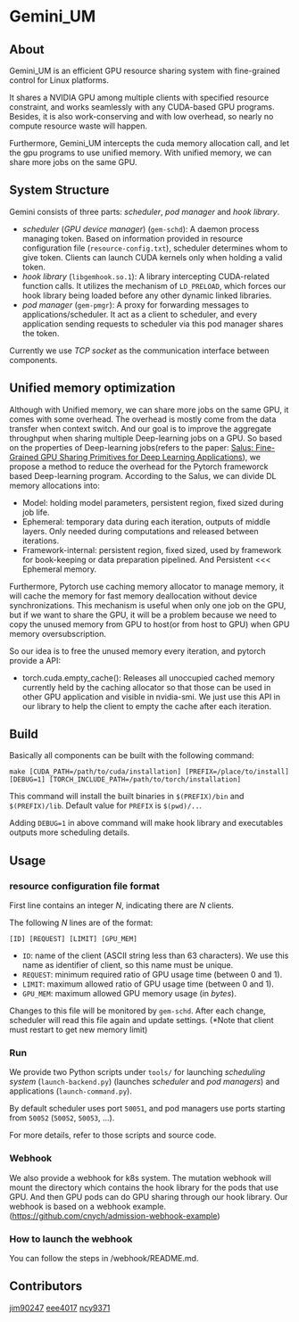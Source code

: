 # Gemini_UM

## About

Gemini_UM is an efficient GPU resource sharing system with fine-grained control for Linux platforms.

It shares a NVIDIA GPU among multiple clients with specified resource constraint, and works seamlessly with any CUDA-based GPU programs. Besides, it is also work-conserving and with low overhead, so nearly no compute resource waste will happen.

Furthermore, Gemini_UM intercepts the cuda memory allocation call, and let the gpu programs to use unified memory. With unified memory, we can share more jobs on the same GPU.

## System Structure

Gemini consists of three parts: *scheduler*, *pod manager* and *hook library*.

- *scheduler* (*GPU device manager*) (`gem-schd`): A daemon process managing token. Based on information provided in resource configuration file (`resource-config.txt`), scheduler determines whom to give token. Clients can launch CUDA kernels only when holding a valid token.
- *hook library* (`libgemhook.so.1`): A library intercepting CUDA-related function calls. It utilizes the mechanism of `LD_PRELOAD`, which forces our hook library being loaded before any other dynamic linked libraries.
- *pod manager* (`gem-pmgr`): A proxy for forwarding messages to applications/scheduler. It act as a client to scheduler, and every application sending requests to scheduler via this pod manager shares the token.

Currently we use *TCP socket* as the communication interface between components.

## Unified memory optimization
Although with Unified memory, we can share more jobs on the same GPU, it comes with some overhead. The overhead is mostly come from the data transfer when context switch. And our goal is to improve the aggregate throughput when sharing multiple Deep-learning jobs on a GPU. So based on the properties of Deep-learning jobs(refers to the paper: [Salus: Fine-Grained GPU Sharing Primitives for Deep Learning Applications](https://arxiv.org/abs/1902.04610)), we propose a method to reduce the overhead for the Pytorch frameworck based Deep-learning program. 
According to the Salus, we can divide DL memory allocations into:
* Model: holding model parameters, persistent region, fixed sized during job life.
* Ephemeral: temporary data during each iteration, outputs of middle layers. Only needed during computations and released between iterations.
* Framework-internal: persistent region, fixed sized, used by framework for book-keeping or data preparation pipelined.
And Persistent <<< Ephemeral memory. 

Furthermore, Pytorch use caching memory allocator to manage memory, it will cache the memory for fast memory deallocation without device synchronizations. This mechanism is useful when only one job on the GPU, but if we want to share the GPU, it will be a problem because we need to copy the unused memory from GPU to host(or from host to GPU) when GPU memory oversubscription.

So our idea is to free the unused memory every iteration, and pytorch provide a API:
* torch.cuda.empty_cache(): Releases all unoccupied cached memory currently held by the caching allocator so that those can be used in other GPU application and visible in nvidia-smi.
We just use this API in our library to help the client to empty the cache after each iteration. 


## Build

Basically all components can be built with the following command:

```
make [CUDA_PATH=/path/to/cuda/installation] [PREFIX=/place/to/install] [DEBUG=1] [TORCH_INCLUDE_PATH=/path/to/torch/installation]
```

This command will install the built binaries in `$(PREFIX)/bin` and `$(PREFIX)/lib`. Default value for `PREFIX` is `$(pwd)/..`.

Adding `DEBUG=1` in above command will make hook library and executables outputs more scheduling details.

## Usage

### resource configuration file format

First line contains an integer *N*, indicating there are *N* clients.

The following *N* lines are of the format:
```
[ID] [REQUEST] [LIMIT] [GPU_MEM]
```
* `ID`: name of the client (ASCII string less than 63 characters). We use this name as identifier of client, so this name must be unique.
* `REQUEST`: minimum required ratio of GPU usage time (between 0 and 1).
* `LIMIT`: maximum allowed ratio of GPU usage time (between 0 and 1).
* `GPU_MEM`: maximum allowed GPU memory usage (in *bytes*).

Changes to this file will be monitored by `gem-schd`. After each change, scheduler will read this file again and update settings. (\*Note that client must restart to get new memory limit)

### Run

We provide two Python scripts under `tools/` for launching *scheduling system* (`launch-backend.py`) (launches *scheduler* and *pod managers*) and applications (`launch-command.py`).

By default scheduler uses port `50051`, and pod managers use ports starting from `50052`  (`50052`, `50053`, ...).

For more details, refer to those scripts and source code.

### Webhook

We also provide a webhook for k8s system. The mutation webhook will mount the directory which contains the hook library for the pods that use GPU. And then GPU pods can do GPU sharing through our hook library. Our webhook is based on a webhook example.(https://github.com/cnych/admission-webhook-example) 

### How to launch the webhook

You can follow the steps in /webhook/README.md.

## Contributors

[jim90247](https://github.com/jim90247)
[eee4017](https://github.com/eee4017)
[ncy9371](https://github.com/ncy9371)


